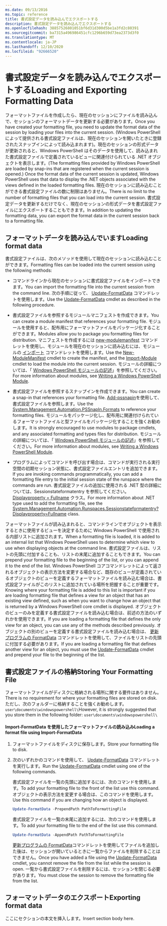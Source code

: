 ```yaml
---
ms.date: 09/13/2016
ms.topic: reference
title: 書式設定データを読み込んでエクスポートする
description: 書式設定データを読み込んでエクスポートする
ms.openlocfilehash: 38857526801051bf6d31d300d5be1a3fd2c80391
ms.sourcegitcommit: ba7315a496986451cfc1296b659d73ea2373d3f0
ms.translationtype: MT
ms.contentlocale: ja-JP
ms.lasthandoff: 12/10/2020
ms.locfileid: "92666520"
---
```

# <a name="loading-and-exporting-formatting-data"></a><span data-ttu-id="a6b94-103">書式設定データを読み込んでエクスポートする</span><span class="sxs-lookup"><span data-stu-id="a6b94-103">Loading and Exporting Formatting Data</span></span>

<span data-ttu-id="a6b94-104">フォーマットファイルを作成したら、現在のセッションにファイルを読み込んで、セッションのフォーマットデータを更新する必要があります。</span><span class="sxs-lookup"><span data-stu-id="a6b94-104">Once you have created your formatting file, you need to update the format data of the session by loading your files into the current session.</span></span> <span data-ttu-id="a6b94-105">(Windows PowerShell によって提供される書式設定ファイルは、現在のセッションを開いたときに登録されたスナップインによって読み込まれます)。現在のセッションの形式データが更新されると、Windows PowerShell はそのデータを使用して、読み込まれた書式設定ファイルで定義されているビューに関連付けられている .NET オブジェクトを表示します。</span><span class="sxs-lookup"><span data-stu-id="a6b94-105">(The formatting files provided by Windows PowerShell are loaded by snap-ins that are registered when the current session is opened.) Once the format data of the current session is updated, Windows PowerShell uses that data to display the .NET objects associated with the views defined in the loaded formatting files.</span></span> <span data-ttu-id="a6b94-106">現在のセッションに読み込むことができる書式設定ファイルの数に制限はありません。</span><span class="sxs-lookup"><span data-stu-id="a6b94-106">There is no limit to the number of formatting files that you can load into the current session.</span></span> <span data-ttu-id="a6b94-107">書式設定データを更新するだけでなく、現在のセッションの形式データを書式設定ファイルにエクスポートすることもできます。</span><span class="sxs-lookup"><span data-stu-id="a6b94-107">In addition to updating the formatting data, you can export the format data in the current session back to a formatting file.</span></span>

## <a name="loading-format-data"></a><span data-ttu-id="a6b94-108">フォーマットデータを読み込んでいます</span><span class="sxs-lookup"><span data-stu-id="a6b94-108">Loading format data</span></span>

<span data-ttu-id="a6b94-109">書式設定ファイルは、次のメソッドを使用して現在のセッションに読み込むことができます。</span><span class="sxs-lookup"><span data-stu-id="a6b94-109">Formatting files can be loaded into the current session using the following methods:</span></span>

- <span data-ttu-id="a6b94-110">コマンドラインから現在のセッションに書式設定ファイルをインポートできます。</span><span class="sxs-lookup"><span data-stu-id="a6b94-110">You can import the formatting file into the current session from the command line.</span></span> <span data-ttu-id="a6b94-111">次の手順に従って、 [Update-FormatData](/powershell/module/Microsoft.PowerShell.Utility/Update-FormatData) コマンドレットを使用します。</span><span class="sxs-lookup"><span data-stu-id="a6b94-111">Use the [Update-FormatData](/powershell/module/Microsoft.PowerShell.Utility/Update-FormatData) cmdlet as described in the following procedure.</span></span>

- <span data-ttu-id="a6b94-112">書式設定ファイルを参照するモジュールマニフェストを作成できます。</span><span class="sxs-lookup"><span data-stu-id="a6b94-112">You can create a module manifest that references your formatting file.</span></span> <span data-ttu-id="a6b94-113">モジュールを使用すると、配布用にフォーマットファイルをパッケージ化することができます。</span><span class="sxs-lookup"><span data-stu-id="a6b94-113">Modules allow you to package you formatting files for distribution.</span></span> <span data-ttu-id="a6b94-114">マニフェストを作成するには [new-modulemanifest](/powershell/module/Microsoft.PowerShell.Core/New-ModuleManifest) コマンドレットを使用し、モジュールを現在のセッションに読み込むには、モジュールの [インポート](/powershell/module/Microsoft.PowerShell.Core/Import-Module) コマンドレットを使用します。</span><span class="sxs-lookup"><span data-stu-id="a6b94-114">Use the [New-ModuleManifest](/powershell/module/Microsoft.PowerShell.Core/New-ModuleManifest) cmdlet to create the manifest, and the [Import-Module](/powershell/module/Microsoft.PowerShell.Core/Import-Module) cmdlet to load the module into the current session.</span></span> <span data-ttu-id="a6b94-115">モジュールの詳細については、「 [Windows PowerShell モジュールの記述](../module/writing-a-windows-powershell-module.md)」を参照してください。</span><span class="sxs-lookup"><span data-stu-id="a6b94-115">For more information about modules, see [Writing a Windows PowerShell Module](../module/writing-a-windows-powershell-module.md).</span></span>

- <span data-ttu-id="a6b94-116">書式設定ファイルを参照するスナップインを作成できます。</span><span class="sxs-lookup"><span data-stu-id="a6b94-116">You can create a snap-in that references your formatting file.</span></span> <span data-ttu-id="a6b94-117">[Add-pssnapin](/dotnet/api/System.Management.Automation.PSSnapIn.Formats)を使用して、書式設定ファイルを参照します。</span><span class="sxs-lookup"><span data-stu-id="a6b94-117">Use the [System.Management.Automation.PSSnapIn.Formats](/dotnet/api/System.Management.Automation.PSSnapIn.Formats) to reference your formatting files.</span></span> <span data-ttu-id="a6b94-118">モジュールをパッケージ化し、配布用に関連付けられているフォーマットファイルと型ファイルをパッケージ化することを強くお勧めします。</span><span class="sxs-lookup"><span data-stu-id="a6b94-118">It is strongly encouraged to use modules to package cmdlets, and any associated formatting and types files for distribution.</span></span> <span data-ttu-id="a6b94-119">モジュールの詳細については、「 [Windows PowerShell モジュールの記述](../module/writing-a-windows-powershell-module.md)」を参照してください。</span><span class="sxs-lookup"><span data-stu-id="a6b94-119">For more information about modules, see [Writing a Windows PowerShell Module](../module/writing-a-windows-powershell-module.md).</span></span>

- <span data-ttu-id="a6b94-120">プログラムによってコマンドを呼び出す場合は、コマンドが実行される実行空間の初期セッション状態に、書式設定ファイルエントリを追加できます。</span><span class="sxs-lookup"><span data-stu-id="a6b94-120">If you are invoking commands programmatically, you can add a formatting file entry to the initial session state of the runspace where the commands are run.</span></span> <span data-ttu-id="a6b94-121">書式設定ファイルの追加に使用される .NET 型の詳細については、Sessionstateformatentry を参照してください。 [Displayproperty = Fullname](/dotnet/api/System.Management.Automation.Runspaces.SessionStateFormatEntry) クラス。</span><span class="sxs-lookup"><span data-stu-id="a6b94-121">For more information about .NET type used to add the formatting file, see the [System.Management.Automation.Runspaces.Sessionstateformatentry?Displayproperty=Fullname](/dotnet/api/System.Management.Automation.Runspaces.SessionStateFormatEntry) class.</span></span>

<span data-ttu-id="a6b94-122">フォーマットファイルが読み込まれると、コマンドラインでオブジェクトを表示するときに使用するビューを決定するために Windows PowerShell で使用される内部リストに追加されます。</span><span class="sxs-lookup"><span data-stu-id="a6b94-122">When a formatting file is loaded, it is added to an internal list that Windows PowerShell uses to determine which view to use when displaying objects at the command line.</span></span> <span data-ttu-id="a6b94-123">書式設定ファイルは、リストの先頭に付加することも、リストの末尾に追加することもできます。</span><span class="sxs-lookup"><span data-stu-id="a6b94-123">You can prepend your formatting file to the beginning of the list, or you can append it to the end of the list.</span></span> <span data-ttu-id="a6b94-124">Windows PowerShell コアコマンドレットによって返されるオブジェクトの表示方法を変更する場合など、既存のビューが定義されているオブジェクトのビューを定義するフォーマットファイルを読み込む場合は、書式設定ファイルがこのリストに追加されている場所を把握することが重要です。</span><span class="sxs-lookup"><span data-stu-id="a6b94-124">Knowing where your formatting file is added to this list is important if you are loading formatting file that defines a view for an object that has an existing view defined, such as when you want to change how an object that is returned by a Windows PowerShell core cmdlet is displayed.</span></span> <span data-ttu-id="a6b94-125">オブジェクトのビューのみを定義する書式設定ファイルを読み込む場合は、前述の方法のいずれかを使用できます。</span><span class="sxs-lookup"><span data-stu-id="a6b94-125">If you are loading a formatting file that defines the only view for an object, you can use any of the methods described previously.</span></span>  <span data-ttu-id="a6b94-126">オブジェクトの別のビューを定義する書式設定ファイルを読み込む場合は、 [更新プログラムの FormatData](/powershell/module/Microsoft.PowerShell.Utility/Update-FormatData) コマンドレットを使用して、ファイルをリストの先頭に付加する必要があります。</span><span class="sxs-lookup"><span data-stu-id="a6b94-126">If you are loading a formatting file that defines another view for an object, you must use the [Update-FormatData](/powershell/module/Microsoft.PowerShell.Utility/Update-FormatData) cmdlet and prepend your file to the beginning of the list.</span></span>

## <a name="storing-your-formatting-file"></a><span data-ttu-id="a6b94-127">書式設定ファイルの格納</span><span class="sxs-lookup"><span data-stu-id="a6b94-127">Storing Your Formatting File</span></span>

<span data-ttu-id="a6b94-128">フォーマットファイルがディスクに格納される場所に関する要件はありません。</span><span class="sxs-lookup"><span data-stu-id="a6b94-128">There is no requirement for where your formatting files are stored on disk.</span></span> <span data-ttu-id="a6b94-129">ただし、次のフォルダーに格納することを強くお勧めします。 `user\documents\windowspowershell\`</span><span class="sxs-lookup"><span data-stu-id="a6b94-129">However, it is strongly suggested that you store them in the following folder: `user\documents\windowspowershell\`</span></span>

#### <a name="loading-a-format-file-using-import-formatdata"></a><span data-ttu-id="a6b94-130">Import-FormatData を使用したフォーマットファイルの読み込み</span><span class="sxs-lookup"><span data-stu-id="a6b94-130">Loading a format file using Import-FormatData</span></span>

1. <span data-ttu-id="a6b94-131">フォーマットファイルをディスクに保存します。</span><span class="sxs-lookup"><span data-stu-id="a6b94-131">Store your formatting file to disk.</span></span>

2. <span data-ttu-id="a6b94-132">次のいずれかのコマンドを使用して、 [Update-FormatData](/powershell/module/Microsoft.PowerShell.Utility/Update-FormatData) コマンドレットを実行します。</span><span class="sxs-lookup"><span data-stu-id="a6b94-132">Run the [Update-FormatData](/powershell/module/Microsoft.PowerShell.Utility/Update-FormatData) cmdlet using one of the following commands.</span></span>

   <span data-ttu-id="a6b94-133">書式設定ファイルを一覧の先頭に追加するには、次のコマンドを使用します。</span><span class="sxs-lookup"><span data-stu-id="a6b94-133">To add your formatting file to the front of the list use this command.</span></span> <span data-ttu-id="a6b94-134">オブジェクトの表示方法を変更する場合は、このコマンドを使用します。</span><span class="sxs-lookup"><span data-stu-id="a6b94-134">Use this command if you are changing how an object is displayed.</span></span>

   ```powershell
   Update-FormatData -PrependPath PathToFormattingFile
   ```

   <span data-ttu-id="a6b94-135">書式設定ファイルを一覧の末尾に追加するには、次のコマンドを使用します。</span><span class="sxs-lookup"><span data-stu-id="a6b94-135">To add your formatting file to the end of the list use this command.</span></span>

   ```powershell
   Update-FormatData -AppendPath PathToFormattingFile
   ```

   <span data-ttu-id="a6b94-136">[更新プログラムの FormatData](/powershell/module/Microsoft.PowerShell.Utility/Update-FormatData)コマンドレットを使用してファイルを追加した後は、セッションが開いているときに一覧からファイルを削除することはできません。</span><span class="sxs-lookup"><span data-stu-id="a6b94-136">Once you have added a file using the [Update-FormatData](/powershell/module/Microsoft.PowerShell.Utility/Update-FormatData) cmdlet, you cannot remove the file from the list while the session is open.</span></span> <span data-ttu-id="a6b94-137">一覧から書式設定ファイルを削除するには、セッションを閉じる必要があります。</span><span class="sxs-lookup"><span data-stu-id="a6b94-137">You must close the session to remove the formatting file from the list.</span></span>

## <a name="exporting-format-data"></a><span data-ttu-id="a6b94-138">フォーマットデータのエクスポート</span><span class="sxs-lookup"><span data-stu-id="a6b94-138">Exporting format data</span></span>

<span data-ttu-id="a6b94-139">ここにセクションの本文を挿入します。</span><span class="sxs-lookup"><span data-stu-id="a6b94-139">Insert section body here.</span></span>
